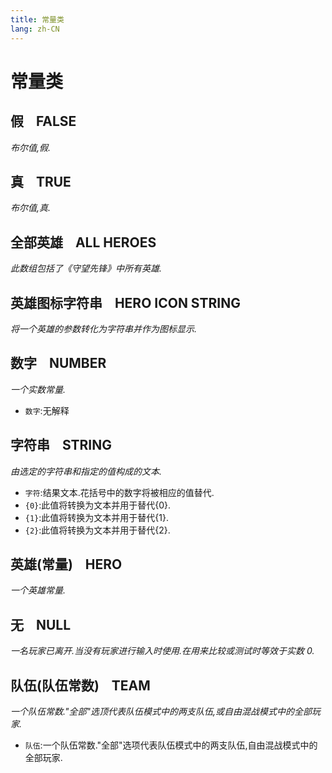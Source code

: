 ```yaml
---
title: 常量类
lang: zh-CN
---
```


# 常量类



## 假    FALSE

_布尔值,假._



## 真    TRUE

_布尔值,真._



## 全部英雄    ALL HEROES

_此数组包括了《守望先锋》中所有英雄._



## 英雄图标字符串    HERO ICON STRING

_将一个英雄的参数转化为字符串并作为图标显示._



## 数字    NUMBER

_一个实数常量._

- `数字`:无解释



## 字符串    STRING

_由选定的字符串和指定的值构成的文本._

- `字符`:结果文本.花括号中的数字将被相应的值替代.
- `{0}`:此值将转换为文本并用于替代{0}.
- `{1}`:此值将转换为文本并用于替代{1}.
- `{2}`:此值将转换为文本并用于替代{2}.



## 英雄(常量)    HERO

_一个英雄常量._



## 无    NULL

_一名玩家已离开.当没有玩家进行输入时使用.在用来比较或测试时等效于实数 0._



## 队伍(队伍常数)    TEAM

_一个队伍常数."全部"选顶代表队伍模式中的两支队伍,或自由混战模式中的全部玩家._

- `队伍`:一个队伍常数."全部"选项代表队伍模式中的两支队伍,自由混战模式中的全部玩家.
